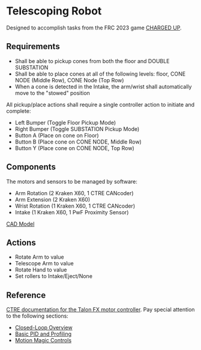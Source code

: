 # Telescoping Robot
Designed to accomplish tasks from the FRC 2023 game [CHARGED UP](https://firstfrc.blob.core.windows.net/frc2024/Manual/2024GameManual.pdf).

## Requirements
* Shall be able to pickup cones from both the floor and DOUBLE SUBSTATION
* Shall be able to place cones at all of the following levels: floor, CONE NODE (Middle Row), CONE Node (Top Row)
* When a cone is detected in the Intake, the arm/wrist shall automatically move to the "stowed" position

All pickup/place actions shall require a single controller action to initiate and complete:
* Left Bumper (Toggle Floor Pickup Mode)
* Right Bumper (Toggle SUBSTATION Pickup Mode)
* Button A (Place on cone on Floor)
* Button B (Place cone on CONE NODE, Middle Row)
* Button Y (Place cone on CONE NODE, Top Row)
  
## Components

The motors and sensors to be managed by software:
* Arm Rotation (2 Kraken X60, 1 CTRE CANcoder)
* Arm Extension (2 Kraken X60)
* Wrist Rotation (1 Kraken X60, 1 CTRE CANcoder)
* Intake (1 Kraken X60, 1 PwF Proximity Sensor)

[CAD Model](https://cad.onshape.com/documents/4d710722a1c08d2223b9b94e/w/f9fa40dc0aa2859fc1ab7423/e/14256537db7ab81e47c7cd3b)

## Actions
* Rotate Arm to value
* Telescope Arm to value
* Rotate Hand to value
* Set rollers to Intake/Eject/None

## Reference
[CTRE documentation for the Talon FX motor controller](https://v6.docs.ctr-electronics.com/en/stable/docs/api-reference/device-specific/talonfx/talonfx-control-intro.html). Pay special attention to the following sections:
* [Closed-Loop Overview](https://v6.docs.ctr-electronics.com/en/stable/docs/api-reference/device-specific/talonfx/closed-loop-requests.html)
* [Basic PID and Profiling](https://v6.docs.ctr-electronics.com/en/stable/docs/api-reference/device-specific/talonfx/basic-pid-control.html)
* [Motion Magic Controls](https://v6.docs.ctr-electronics.com/en/stable/docs/api-reference/device-specific/talonfx/motion-magic.html)
